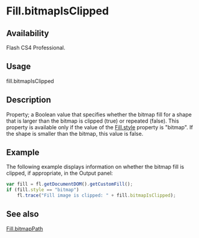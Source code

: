# Fill.bitmapIsClipped

## Availability

Flash CS4 Professional.

## Usage

fill.bitmapIsClipped

## Description

Property; a Boolean value that specifies whether the bitmap fill for a shape that is larger than the bitmap is clipped (true) or repeated (false). This property is available only if the value of the [Fill.style](../Fill_object/Fill9.md) property is "bitmap". If the shape is smaller than the bitmap, this value is false.

## Example

The following example displays information on whether the bitmap fill is clipped, if appropriate, in the Output panel:

```javascript
var fill = fl.getDocumentDOM().getCustomFill();
if (fill.style == "bitmap")
    fl.trace("Fill image is clipped: " + fill.bitmapIsClipped);
```

## See also

[Fill.bitmapPath](../Fill_object/Fill1.md)
